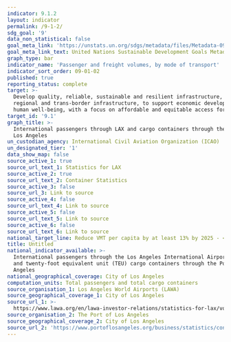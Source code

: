 ```yaml
---
indicator: 9.1.2
layout: indicator
permalink: /9-1-2/
sdg_goal: '9'
data_non_statistical: false
goal_meta_link: 'https://unstats.un.org/sdgs/metadata/files/Metadata-09-01-02.pdf'
goal_meta_link_text: United Nations Sustainable Development Goals Metadata (PDF 375 KB)
graph_type: bar
indicator_name: 'Passenger and freight volumes, by mode of transport'
indicator_sort_order: 09-01-02
published: true
reporting_status: complete
target: >-
  Develop quality, reliable, sustainable and resilient infrastructure, including
  regional and trans-border infrastructure, to support economic development and
  human well-being, with a focus on affordable and equitable access for all
target_id: '9.1'
graph_title: >-
  International passengers through LAX and cargo containers through the Port of
  Los Angeles
un_custodian_agency: International Civil Aviation Organization (ICAO)
un_designated_tier: '1'
data_show_map: false
source_active_1: true
source_url_text_1: Statistics for LAX
source_active_2: true
source_url_text_2: Container Statistics
source_active_3: false
source_url_3: Link to source
source_active_4: false
source_url_text_4: Link to source
source_active_5: false
source_url_text_5: Link to source
source_active_6: false
source_url_text_6: Link to source
national_target_line: Reduce VMT per capita by at least 13% by 2025 - <a href="https://plan.lamayor.org/sites/default/files/pLAn_2019_final.pdf" target="_blank">L.A.'s Green New Deal Sustainable City pLAn</a>
title: Untitled
national_indicator_available: >-
  International passengers through the Los Angeles International Airport (LAX)
  and twenty-foot equivalent unit (TEU) cargo containers through the Port of Los
  Angeles
national_geographical_coverage: City of Los Angeles
computation_units: Total passengers and total cargo containers
source_organisation_1: Los Angeles World Airports (LAWA)
source_geographical_coverage_1: City of Los Angeles
source_url_1: >-
  https://www.lawa.org/en/lawa-investor-relations/statistics-for-lax/volume-of-air-traffic
source_organisation_2: The Port of Los Angeles
source_geographical_coverage_2: City of Los Angeles
source_url_2: 'https://www.portoflosangeles.org/business/statistics/container-statistics'
---
```

